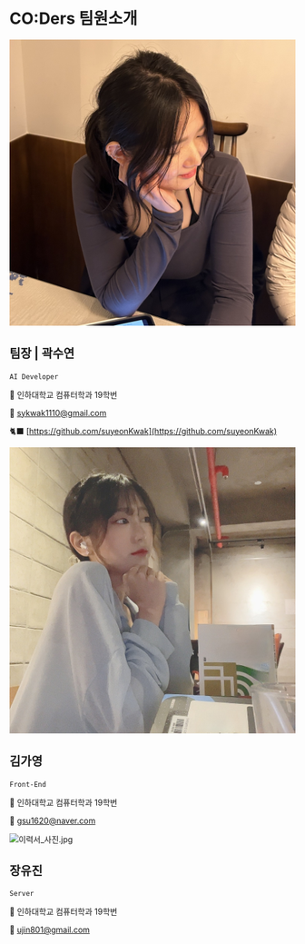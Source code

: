 # CO:Ders 팀원소개

![IMG_7384.jpeg](CO%20Ders%20%E1%84%90%E1%85%B5%E1%86%B7%E1%84%8B%E1%85%AF%E1%86%AB%E1%84%89%E1%85%A9%E1%84%80%E1%85%A2%207dc7861cb8ee4ed08c9e86650a6fdfb8/IMG_7384.jpeg)

## 팀장 | 곽수연

`AI Developer` 

🏫 인하대학교 컴퓨터학과 19학번 

📧 sykwak1110@gmail.com

🐈‍⬛ [https://github.com/suyeonKwak](https://github.com/suyeonKwak)

![Untitled](CO%20Ders%20%E1%84%90%E1%85%B5%E1%86%B7%E1%84%8B%E1%85%AF%E1%86%AB%E1%84%89%E1%85%A9%E1%84%80%E1%85%A2%207dc7861cb8ee4ed08c9e86650a6fdfb8/Untitled.png)

## **김가영**

`Front-End`

🏫 인하대학교 컴퓨터학과 19학번 

📧 gsu1620@naver.com

![이력서_사진.jpg](CO%20Ders%20%E1%84%90%E1%85%B5%E1%86%B7%E1%84%8B%E1%85%AF%E1%86%AB%E1%84%89%E1%85%A9%E1%84%80%E1%85%A2%207dc7861cb8ee4ed08c9e86650a6fdfb8/%25EC%259D%25B4%25EB%25A0%25A5%25EC%2584%259C_%25EC%2582%25AC%25EC%25A7%2584.jpg)

## 장유진

`Server`

🏫 인하대학교 컴퓨터학과 19학번 

📧 ujin801@gmail.com